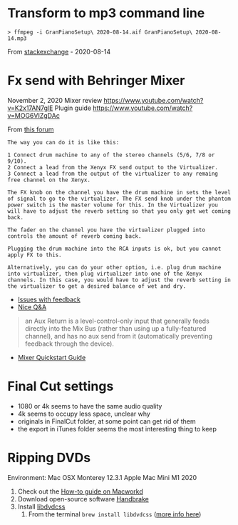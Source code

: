 



# Transform to mp3 command line

`> ffmpeg -i GranPianoSetup\ 2020-08-14.aif GranPianoSetup\ 2020-08-14.mp3`

From [stackexchange](https://apple.stackexchange.com/questions/26099/is-there-a-way-to-convert-audio-files-in-mac-os-x-or-the-command-line-without-us) - 2020-08-14



#  Fx send with Behringer Mixer

November 2, 2020
Mixer review https://www.youtube.com/watch?v=K2x17AN7glE
Plugin guide https://www.youtube.com/watch?v=MOG6VIZgDAc

From [this forum](https://homerecording.com/bbs/general-discussions/newbies/xenyx-1002-fx-send-what-does-do-can-i-use-external-effects-401885/)


```
The way you can do it is like this:

1 Connect drum machine to any of the stereo channels (5/6, 7/8 or 9/10).
2 Connect a lead from the Xenyx FX send output to the Virtualizer.
3 Connect a lead from the output of the virtualizer to any remaing free channel on the Xenyx.

The FX knob on the channel you have the drum machine in sets the level of signal to go to the virtualizer. The FX send knob under the phantom power switch is the master volume for this. In the Virtualizer you will have to adjust the reverb setting so that you only get wet coming back.

The fader on the channel you have the virtualizer plugged into controls the amount of reverb coming back.

Plugging the drum machine into the RCA inputs is ok, but you cannot apply FX to this.

Alternatively, you can do your other option, i.e. plug drum machine into virtualizer, then plug virtualizer into one of the Xenyx channels. In this case, you would have to adjust the reverb setting in the virtualizer to get a desired balance of wet and dry.
```


- [Issues with feedback](https://www.gearslutz.com/board/so-much-gear-so-little-time/842477-bizzarre-fx-return-issue.html) 
- [Nice Q&A](https://sound.stackexchange.com/questions/26175/what-is-the-purpose-of-an-aux-return)

> an Aux Return is a level-control-only input that generally feeds directly into the Mix Bus (rather than using up a fully-featured channel), and has no aux send from it (automatically preventing feedback through the device).

- [Mixer Quickstart Guide](https://www.sweetwater.com/sweetcare/articles/mixer-quickstart-guide/)




# Final Cut settings

* 1080 or 4k seems to have the same audio quality 
* 4k seems to occupy less space, unclear why
* originals in FinalCut folder, at some point can get rid of them 
* the export in iTunes folder seems the most interesting thing to keep 



# Ripping DVDs

Environment: Mac OSX Monterey 12.3.1 
Apple Mac Mini M1 2020

1. Check out the [How-to guide on Macworkd](https://www.macworld.com/article/671971/how-to-rip-a-dvd-or-blu-ray-disc-to-mac.html)
2. Download open-source software [Handbrake](https://handbrake.fr/downloads.php)
3. Install [libdvdcss](https://www.videolan.org/developers/libdvdcss.html)
	1. From the terminal `brew install libdvdcss` ([more info here](https://www.macxdvd.com/mac-dvd-video-converter-how-to/libdvdcss-mac-download.htm))

